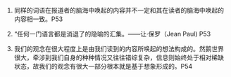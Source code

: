 1. 同样的词语在报道者的脑海中唤起的内容并不一定和其在读者的脑海中唤起的内容相一致。P53

2. “任何一门语言都是消退了的隐喻的汇集。——让·保罗（Jean Paul) P53

3. 我们的观念在很大程度上是由我们读到的内容所唤起的想法构成的。然鹅世界很大，牵涉到我们自身的种种情况又往往错综复杂，信息则始终处于相对稀缺状态，故我们的观念有很大一部分根本就是基于想象形成的。P54
